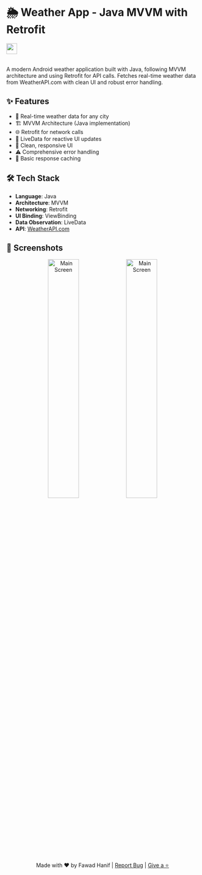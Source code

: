 # 🌦️ Weather App - Java MVVM with Retrofit

  <a href="https://youtu.be/NaxrEDsI2JI" target="_blank">
  <img src="https://img.shields.io/badge/Demo-Video-FF0000?style=for-the-badge&logo=youtube&logoColor=white" height="28" align="center"></a><br><br> 

A modern Android weather application built with Java, following MVVM architecture and using Retrofit for API calls. Fetches real-time weather data from WeatherAPI.com with clean UI and robust error handling.

## ✨ Features

- 📱 Real-time weather data for any city
- 🏗️ MVVM Architecture (Java implementation)
- 🌐 Retrofit for network calls
- 🔄 LiveData for reactive UI updates
- 🎨 Clean, responsive UI
- ⚠️ Comprehensive error handling
- 💾 Basic response caching

## 🛠️ Tech Stack

- **Language**: Java
- **Architecture**: MVVM
- **Networking**: Retrofit
- **UI Binding**: ViewBinding
- **Data Observation**: LiveData
- **API**: [WeatherAPI.com](https://www.weatherapi.com/)

## 📸 Screenshots

<div align="center">
  <img src="https://drive.google.com/uc?export=view&id=1OMIi_0kVn_DkEkdjf9JFX-ojZhoYkff-" width="40%" alt="Main Screen">
  <img src="https://drive.google.com/uc?export=view&id=1OI8I7xYhMkG90Kd1HrswkfnBZ6OwSMOL" width="40%" alt="Main Screen">
</div>


<p align="center"> Made with ❤️ by Fawad Hanif | <a href="https://github.com/Software2004/EzyWeather/issues">Report Bug</a> | <a href="https://github.com/Software2004/EzyWeather/stargazers">Give a ⭐</a> </p>
